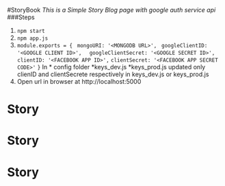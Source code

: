 #StoryBook
*This is a Simple Story Blog page with google auth service api*
###Steps
1. ```npm start```
1. ```npm app.js```
1. ```module.exports = {```
   ``` mongoURI: '<MONGODB URL>',```
   ``` googleClientID: '<GOOGLE CLIENT ID>',```
  ```  googleClientSecret: '<GOOGLE SECRET ID>',```
  ```  clientID: '<FACEBOOK APP ID>',```
   ``` clientSecret: '<FACEBOOK APP SECRET CODE>' ```
```}```
 In * config folder 
        *keys_dev.js
        *keys_prod.js updated only clienID and clientSecrete respectively in keys_dev.js or keys_prod.js
1. Open url in browser at http://localhost:5000
# Story
# Story
# Story
